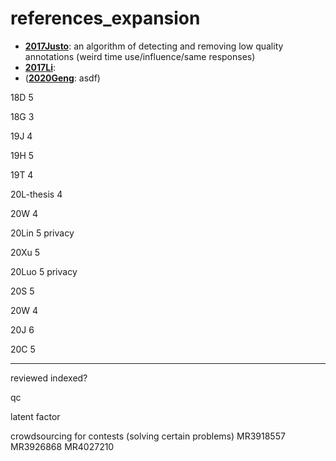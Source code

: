 # references_expansion
- [**2017Justo**](2017Justo_Chapter_MeasuringTheQualityOfAnnotatio.pdf): an algorithm of detecting and removing low quality annotations (weird time use/influence/same responses)
- [**2017Li**](2017Li_Multi-Object_Classification_via_Crowdsourcing_With_a_Reject_Option.pdf): 
- ([**2020Geng**](2020Geng_Prospect_Theory_Based_Crowdsourcing_for_Classification_in_the_Presence_of_Spammers.pdf): asdf)

18D 5

18G 3

19J 4

19H 5

19T 4

20L-thesis 4

20W 4

20Lin 5 privacy

20Xu 5

20Luo 5 privacy

20S 5

20W 4

20J 6

20C 5

-----

reviewed indexed?

qc

latent factor

crowdsourcing for contests (solving  certain problems) MR3918557 MR3926868 MR4027210
